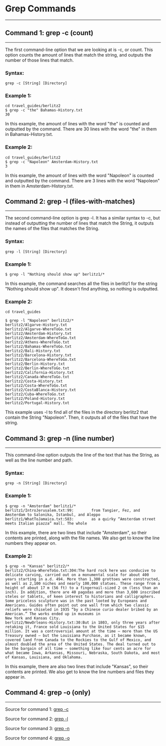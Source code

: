 # **Grep Commands**

---

## **Command 1: grep -c (count)**

---

The first command-line option that we are looking at is -c, or count. This option counts the amount of lines that match the string, and outputs the number of those lines that match.

### Syntax:
```
grep -c [String] [Directory]
```
### Example 1:

```
cd travel_guides/berlitz2
$ grep -c "the" Bahamas-History.txt
30

```
In this example, the amount of lines with the word "the" is counted and outputted by the command. There are 30 lines with the word "the" in them in Bahamas-History.txt.

### Example 2:

```
cd travel_guides/berlitz2
$ grep -c "Napoleon" Amsterdam-History.txt
3
```
In this example, the amount of lines with the word "Napoleon" is counted and outputted by the command. There are 3 lines with the word "Napoleon" in them in Amsterdam-History.txt.

## **Command 2: grep -l (files-with-matches)**

---

The second command-line option is grep -l. It has a similar syntax to -c, but instead of outputting the number of lines that match the String, it outputs the names of the files that matches the String. 

### Syntax:
```
grep -l [String] [Directory]
```

### Example 1:

```
$ grep -l "Nothing should show up" berlitz1/*
```
In this example, the command searches all the files in berlitz1 for the string "Nothing should show up". It doesn't find anything, so nothing is outputted.

### Example 2:

```
cd travel_guides

$ grep -l "Napoleon" berlitz2/*
berlitz2/Algarve-History.txt
berlitz2/Algarve-WhereToGo.txt
berlitz2/Amsterdam-History.txt
berlitz2/Amsterdam-WhereToGo.txt
berlitz2/Athens-WhereToGo.txt
berlitz2/Bahamas-WhereToGo.txt
berlitz2/Bali-History.txt
berlitz2/Barcelona-History.txt
berlitz2/Barcelona-WhereToGo.txt
berlitz2/Berlin-History.txt
berlitz2/Berlin-WhereToGo.txt
berlitz2/California-History.txt
berlitz2/Canada-WhereToGo.txt
berlitz2/Costa-History.txt
berlitz2/Costa-WhereToGo.txt
berlitz2/CostaBlanca-History.txt
berlitz2/Cuba-WhereToGo.txt
berlitz2/Poland-History.txt
berlitz2/Portugal-History.txt
```
This example uses -l to find all of the files in the directory berlitz2 that contain the String "Napoleon". Then, it outputs all of the files that have the string.

## **Command 3: grep -n (line number)**

---

This command-line option outputs the line of the text that has the String, as well as the line number and path.

### Syntax:
```
grep -n [String] [Directory]
```

### Example 1:

```
$ grep -n "Amsterdam" berlitz1/*
berlitz1/IntroJerusalem.txt:99:        from Tangier, Fez, and Amsterdam to Salonika, Istanbul, and Aleppo
berlitz1/WhatToJamaica.txt:583:        as a quirky “Amsterdam street meets Italian piazza” mall. The whole
```
In this example, there are two lines that include "Amsterdam", so their contents are printed, along with the file names. We also get to know the line numbers they appear on.

### Example 2:

```
$ grep -n "Kansas" berlitz2/*
berlitz2/China-WhereToGo.txt:304:The hard rock here was conducive to delicate carving, carried out on a monumental scale for about 400 years starting in a.d. 494. More than 1,300 grottoes were constructed, as well as 2,100 niches and nearly 100,000 statues. These range from a height of about 17 m (56 ft) to a fingernail-sized 2 cm (less than an inch). In addition, there are 40 pagodas and more than 3,600 inscribed steles or tablets, of keen interest to historians and calligraphers. Some priceless sculpture was in the past looted by Europeans and Americans. Guides often point out one wall from which two classic reliefs were chiseled in 1935 “by a Chinese curio dealer bribed by an American.” The works ended up in museums in 
New York and Kansas City.
berlitz2/NewOrleans-History.txt:30:But in 1803, only three years after retaking it, France sold Louisiana to the United States for $15 million. It was a controversial amount at the time — more than the US Treasury owned — but the Louisiana Purchase, as it became known, covered land from Canada to the Rockies to the Gulf of Mexico, and almost doubled the area of the United States. The deal turned out to be the bargain of all time — something like four cents an acre for what became Iowa, Arkansas, Missouri, Nebraska, South Dakota, and most of Kansas, Louisiana, and Oklahoma.
```
In this example, there are also two lines that include "Kansas", so their contents are printed. We also get to know the line numbers and files they appear in.

## **Command 4: grep -o (only)**

---

Source for command 1: [grep -c](https://linuxcommand.org/lc3_man_pages/grep1.html)

Source for command 2: [grep -l](https://linuxcommand.org/lc3_man_pages/grep1.html)

Source for command 3: [grep -n](https://man7.org/linux/man-pages/man1/grep.1p.html)

Source for command 4: [grep -o](https://developers.redhat.com/articles/2022/09/14/beginners-guide-regular-expressions-grep#what_are_regular_expressions__and_what_is_grep_)
